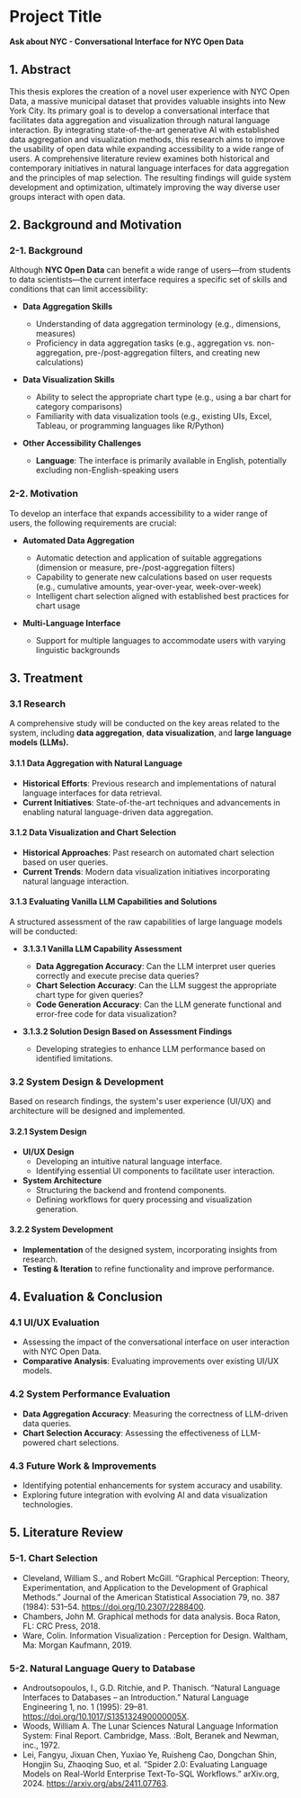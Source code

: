 # Project Title
**Ask about NYC - Conversational Interface for NYC Open Data**

## 1. Abstract
This thesis explores the creation of a novel user experience with NYC Open Data, a massive municipal dataset that provides valuable insights into New York City. Its primary goal is to develop a conversational interface that facilitates data aggregation and visualization through natural language interaction. By integrating state-of-the-art generative AI with established data aggregation and visualization methods, this research aims to improve the usability of open data while expanding accessibility to a wide range of users. A comprehensive literature review examines both historical and contemporary initiatives in natural language interfaces for data aggregation and the principles of map selection. The resulting findings will guide system development and optimization, ultimately improving the way diverse user groups interact with open data.

## 2. Background and Motivation

### 2-1. Background
Although **NYC Open Data** can benefit a wide range of users—from students to data scientists—the current interface requires a specific set of skills and conditions that can limit accessibility:

- **Data Aggregation Skills**  
  - Understanding of data aggregation terminology (e.g., dimensions, measures)
  - Proficiency in data aggregation tasks (e.g., aggregation vs. non-aggregation, pre-/post-aggregation filters, and creating new calculations)

- **Data Visualization Skills**  
  - Ability to select the appropriate chart type (e.g., using a bar chart for category comparisons)  
  - Familiarity with data visualization tools (e.g., existing UIs, Excel, Tableau, or programming languages like R/Python)

- **Other Accessibility Challenges**  
  - **Language**: The interface is primarily available in English, potentially excluding non-English-speaking users  

### 2-2. Motivation
To develop an interface that expands accessibility to a wider range of users, the following requirements are crucial:

- **Automated Data Aggregation**  
  - Automatic detection and application of suitable aggregations (dimension or measure, pre-/post-aggregation filters)  
  - Capability to generate new calculations based on user requests (e.g., cumulative amounts, year-over-year, week-over-week)  
  - Intelligent chart selection aligned with established best practices for chart usage

- **Multi-Language Interface**  
  - Support for multiple languages to accommodate users with varying linguistic backgrounds


## 3. Treatment

### 3.1 Research
A comprehensive study will be conducted on the key areas related to the system, including **data aggregation**, **data visualization**, and **large language models (LLMs).**

#### 3.1.1 Data Aggregation with Natural Language
- **Historical Efforts**: Previous research and implementations of natural language interfaces for data retrieval.
- **Current Initiatives**: State-of-the-art techniques and advancements in enabling natural language-driven data aggregation.

#### 3.1.2 Data Visualization and Chart Selection
- **Historical Approaches**: Past research on automated chart selection based on user queries.
- **Current Trends**: Modern data visualization initiatives incorporating natural language interaction.

#### 3.1.3 Evaluating Vanilla LLM Capabilities and Solutions
A structured assessment of the raw capabilities of large language models will be conducted:

- **3.1.3.1 Vanilla LLM Capability Assessment**
    - **Data Aggregation Accuracy**: Can the LLM interpret user queries correctly and execute precise data queries?  
    - **Chart Selection Accuracy**: Can the LLM suggest the appropriate chart type for given queries?  
    - **Code Generation Accuracy**: Can the LLM generate functional and error-free code for data visualization?  

- **3.1.3.2 Solution Design Based on Assessment Findings**
    - Developing strategies to enhance LLM performance based on identified limitations.


### 3.2 System Design & Development
Based on research findings, the system's user experience (UI/UX) and architecture will be designed and implemented.

#### 3.2.1 System Design
- **UI/UX Design**
    - Developing an intuitive natural language interface.
    - Identifying essential UI components to facilitate user interaction.
- **System Architecture**
    - Structuring the backend and frontend components.
    - Defining workflows for query processing and visualization generation.

#### 3.2.2 System Development
- **Implementation** of the designed system, incorporating insights from research.
- **Testing & Iteration** to refine functionality and improve performance.


## 4. Evaluation & Conclusion

### 4.1 UI/UX Evaluation
- Assessing the impact of the conversational interface on user interaction with NYC Open Data.
- **Comparative Analysis**: Evaluating improvements over existing UI/UX models.

### 4.2 System Performance Evaluation
- **Data Aggregation Accuracy**: Measuring the correctness of LLM-driven data queries.
- **Chart Selection Accuracy**: Assessing the effectiveness of LLM-powered chart selections.

### 4.3 Future Work & Improvements
- Identifying potential enhancements for system accuracy and usability.
- Exploring future integration with evolving AI and data visualization technologies.


## 5. Literature Review
### 5-1. Chart Selection
- Cleveland, William S., and Robert McGill. “Graphical Perception: Theory, Experimentation, and Application to the Development of Graphical Methods.” Journal of the American Statistical Association 79, no. 387 (1984): 531–54. https://doi.org/10.2307/2288400.
- Chambers, John M. Graphical methods for data analysis. Boca Raton, FL: CRC Press, 2018. 
- Ware, Colin. Information Visualization : Perception for Design. Waltham, Ma: Morgan Kaufmann, 2019.

### 5-2. Natural Language Query to Database
- Androutsopoulos, I., G.D. Ritchie, and P. Thanisch. “Natural Language Interfaces to Databases – an Introduction.” Natural Language Engineering 1, no. 1 (1995): 29–81. https://doi.org/10.1017/S135132490000005X.
- Woods, William A. The Lunar Sciences Natural Language Information System: Final Report. Cambridge, Mass. :Bolt, Beranek and Newman, inc., 1972.
- Lei, Fangyu, Jixuan Chen, Yuxiao Ye, Ruisheng Cao, Dongchan Shin, Hongjin Su, Zhaoqing Suo, et al. “Spider 2.0: Evaluating Language Models on Real-World Enterprise Text-To-SQL Workflows.” arXiv.org, 2024. https://arxiv.org/abs/2411.07763.